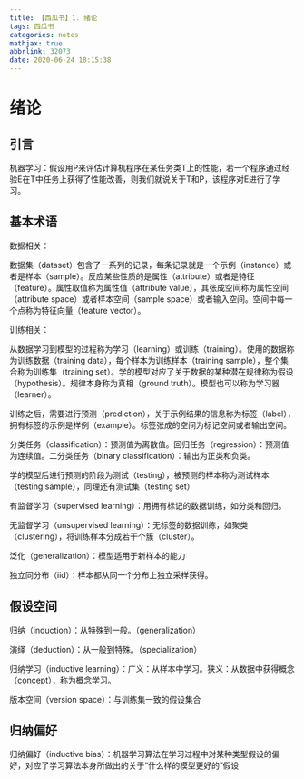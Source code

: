 ```yaml
---
title: 【西瓜书】1. 绪论
tags: 西瓜书
categories: notes
mathjax: true
abbrlink: 32073
date: 2020-06-24 18:15:38
---
```

# 绪论

## 引言

机器学习：假设用P来评估计算机程序在某任务类T上的性能，若一个程序通过经验E在T中任务上获得了性能改善，则我们就说关于T和P，该程序对E进行了学习。

## 基本术语

数据相关：

数据集（dataset）包含了一系列的记录，每条记录就是一个示例（instance）或者是样本（sample）。反应某些性质的是属性（attribute）或者是特征（feature）。属性取值称为属性值（attribute value），其张成空间称为属性空间（attribute space）或者样本空间（sample space）或者输入空间。空间中每一个点称为特征向量（feature vector）。

训练相关：

从数据学习到模型的过程称为学习（learning）或训练（training）。使用的数据称为训练数据（training data），每个样本为训练样本（training sample），整个集合称为训练集（training set）。学的模型对应了关于数据的某种潜在规律称为假设（hypothesis）。规律本身称为真相（ground truth）。模型也可以称为学习器（learner）。

训练之后，需要进行预测（prediction），关于示例结果的信息称为标签（label），拥有标签的示例是样例（example）。标签张成的空间为标记空间或者输出空间。

分类任务（classification）：预测值为离散值。回归任务（regression）：预测值为连续值。二分类任务（binary classification）：输出为正类和负类。

学的模型后进行预测的阶段为测试（testing），被预测的样本称为测试样本（testing sample），同理还有测试集（testing set）

有监督学习（supervised learning）：用拥有标记的数据训练，如分类和回归。

无监督学习（unsupervised learning）：无标签的数据训练，如聚类（clustering），将训练样本分成若干个簇（cluster）。

泛化（generalization）：模型适用于新样本的能力

独立同分布（iid）：样本都从同一个分布上独立采样获得。

## 假设空间

归纳（induction）：从特殊到一般。（generalization）

演绎（deduction）：从一般到特殊。（specialization）

归纳学习（inductive learning）：广义：从样本中学习。狭义：从数据中获得概念（concept），称为概念学习。

版本空间（version space）：与训练集一致的假设集合

## 归纳偏好

归纳偏好（inductive bias）：机器学习算法在学习过程中对某种类型假设的偏好，对应了学习算法本身所做出的关于“什么样的模型更好的”假设

